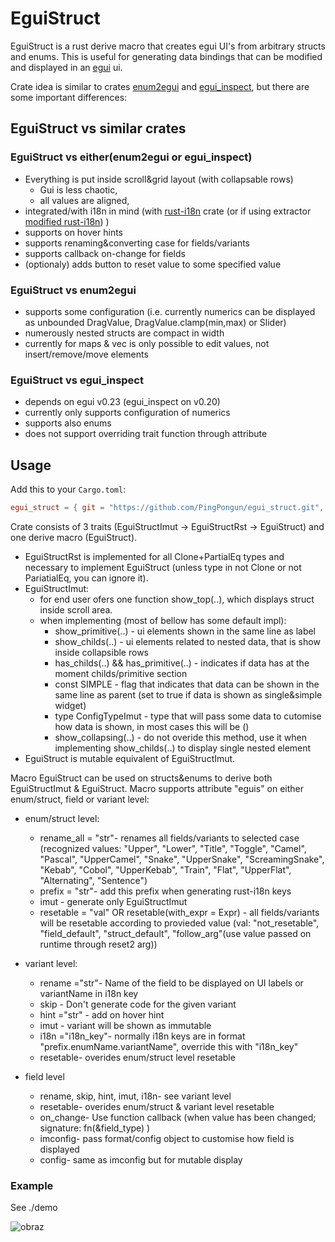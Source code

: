 # EguiStruct

EguiStruct is a rust derive macro that creates egui UI's from arbitrary structs and enums.
This is useful for generating data bindings that can be modified and displayed in an [egui](https://github.com/emilk/egui) ui. 

Crate idea is similar to crates [enum2egui](https://github.com/matthewjberger/enum2egui) and [egui_inspect](https://github.com/Meisterlama/egui_inspect), but there are some important differences:

## EguiStruct vs similar crates

### EguiStruct vs either(enum2egui or egui_inspect)

- Everything is put inside scroll&grid layout (with collapsable rows)
  - Gui is less chaotic,
  - all values are aligned,
- integrated/with i18n in mind (with [rust-i18n](https://github.com/longbridgeapp/rust-i18n) crate (or if using extractor [modified rust-i18n](https://github.com/PingPongun/rust-i18n.git)) )
- supports on hover hints
- supports renaming&converting case for fields/variants
- supports callback on-change for fields
- (optionaly) adds button to reset value to some specified value

### EguiStruct vs enum2egui

- supports some configuration (i.e. currently numerics can be displayed as unbounded DragValue, DragValue.clamp(min,max) or Slider)
- numerously nested structs are compact in width
- currently for maps & vec is only possible to edit values, not insert/remove/move elements

### EguiStruct vs egui_inspect

- depends on egui v0.23 (egui_inspect on v0.20)
- currently only supports configuration of numerics
- supports also enums
- does not support overriding trait function through attribute 

## Usage

Add this to your `Cargo.toml`:

```toml
egui_struct = { git = "https://github.com/PingPongun/egui_struct.git", branch = "master" }
```

Crate consists of 3 traits (EguiStructImut -> EguiStructRst -> EguiStruct) and one derive macro (EguiStruct).
- EguiStructRst is implemented for all Clone+PartialEq types and necessary to implement EguiStruct (unless type in not Clone or not PariatialEq, you can ignore it).
- EguiStructImut:
  - for end user ofers one function show_top(..), which displays struct inside scroll area.
  - when implementing (most of bellow has some default impl):
    - show_primitive(..) - ui elements shown in the same line as label
    - show_childs(..) - ui elements related to nested data, that is show inside collapsible rows
    - has_childs(..) && has_primitive(..) - indicates if data has at the moment childs/primitive section
    - const SIMPLE - flag that indicates that data can be shown in the same line as parent (set to true if data is shown as single&simple widget)
    - type ConfigTypeImut - type that will pass some data to cutomise how data is shown, in most cases this will be ()
    - show_collapsing(..) - do not overide this method, use it when implementing show_childs(..) to display single nested element
- EguiStruct is mutable equivalent of EguiStructImut.

Macro EguiStruct can be used on structs&enums to derive both EguiStructImut & EguiStruct.
Macro supports attribute "eguis" on either enum/struct, field or variant level:

- enum/struct level:
  - rename_all = "str"- renames all fields/variants to selected case (recognized values: "Upper", "Lower", "Title", "Toggle", "Camel", "Pascal", "UpperCamel", "Snake", "UpperSnake", "ScreamingSnake", "Kebab", "Cobol", "UpperKebab", "Train", "Flat", "UpperFlat", "Alternating", "Sentence")
  - prefix = "str"- add this prefix when generating rust-i18n keys
  - imut - generate only EguiStructImut
  - resetable = "val" OR resetable(with_expr = Expr) - all fields/variants will be resetable according to provieded value (val: "not_resetable", "field_default", "struct_default", "follow_arg"(use value passed on runtime through reset2 arg))

- variant level:
  - rename ="str"- Name of the field to be displayed on UI labels or variantName in i18n key
  - skip - Don't generate code for the given variant
  - hint ="str" - add on hover hint
  - imut - variant will be shown as immutable
  - i18n ="i18n_key"- normally i18n keys are in format "prefix.enumName.variantName", override this with "i18n_key"
  - resetable- overides enum/struct level resetable

- field level
  - rename, skip, hint, imut, i18n- see variant level
  - resetable- overides enum/struct & variant level resetable
  - on_change- Use function callback (when value has been changed; signature: fn(&field_type) )
  - imconfig- pass format/config object to customise how field is displayed
  - config- same as imconfig but for mutable display

### Example

See ./demo

![obraz](https://github.com/PingPongun/egui_struct/assets/46752179/5c7281f7-4fba-4fc5-8a4d-de36000155f6)

